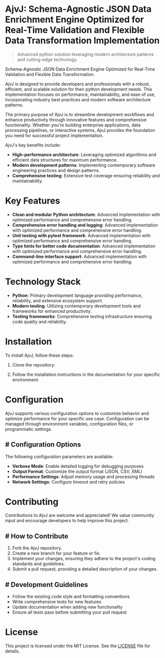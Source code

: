 <!-- fallback_AjvJ_20251003210208_62160 -->

# AjvJ: Schema-Agnostic JSON Data Enrichment Engine Optimized for Real-Time Validation and Flexible Data Transformation Implementation
> Advanced python solution leveraging modern architecture patterns and cutting-edge technology.

Schema-Agnostic JSON Data Enrichment Engine Optimized for Real-Time Validation and Flexible Data Transformation.

AjvJ is designed to provide developers and professionals with a robust, efficient, and scalable solution for their python development needs. This implementation focuses on performance, maintainability, and ease of use, incorporating industry best practices and modern software architecture patterns.

The primary purpose of AjvJ is to streamline development workflows and enhance productivity through innovative features and comprehensive functionality. Whether you're building enterprise applications, data processing pipelines, or interactive systems, AjvJ provides the foundation you need for successful project implementation.

AjvJ's key benefits include:

* **High-performance architecture**: Leveraging optimized algorithms and efficient data structures for maximum performance.
* **Modern development patterns**: Implementing contemporary software engineering practices and design patterns.
* **Comprehensive testing**: Extensive test coverage ensuring reliability and maintainability.

# Key Features

* **Clean and modular Python architecture**: Advanced implementation with optimized performance and comprehensive error handling.
* **Comprehensive error handling and logging**: Advanced implementation with optimized performance and comprehensive error handling.
* **Unit testing with pytest framework**: Advanced implementation with optimized performance and comprehensive error handling.
* **Type hints for better code documentation**: Advanced implementation with optimized performance and comprehensive error handling.
* **Command-line interface support**: Advanced implementation with optimized performance and comprehensive error handling.

# Technology Stack

* **Python**: Primary development language providing performance, reliability, and extensive ecosystem support.
* **Modern tooling**: Utilizing contemporary development tools and frameworks for enhanced productivity.
* **Testing frameworks**: Comprehensive testing infrastructure ensuring code quality and reliability.

# Installation

To install AjvJ, follow these steps:

1. Clone the repository:


2. Follow the installation instructions in the documentation for your specific environment.

# Configuration

AjvJ supports various configuration options to customize behavior and optimize performance for your specific use case. Configuration can be managed through environment variables, configuration files, or programmatic settings.

## # Configuration Options

The following configuration parameters are available:

* **Verbose Mode**: Enable detailed logging for debugging purposes
* **Output Format**: Customize the output format (JSON, CSV, XML)
* **Performance Settings**: Adjust memory usage and processing threads
* **Network Settings**: Configure timeout and retry policies

# Contributing

Contributions to AjvJ are welcome and appreciated! We value community input and encourage developers to help improve this project.

## # How to Contribute

1. Fork the AjvJ repository.
2. Create a new branch for your feature or fix.
3. Implement your changes, ensuring they adhere to the project's coding standards and guidelines.
4. Submit a pull request, providing a detailed description of your changes.

## # Development Guidelines

* Follow the existing code style and formatting conventions
* Write comprehensive tests for new features
* Update documentation when adding new functionality
* Ensure all tests pass before submitting your pull request

# License

This project is licensed under the MIT License. See the [LICENSE](https://github.com/Nurulika/AjvJ/blob/main/LICENSE) file for details.
